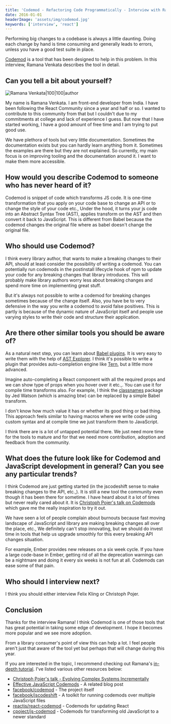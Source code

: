 ```yaml
---
title: 'Codemod - Refactoring Code Programmatically - Interview with Ramana Venkata'
date: 2016-01-01
headerImage: 'assets/img/codemod.jpg'
keywords: ['interview', 'react']
---
```


Performing big changes to a codebase is always a little daunting. Doing each change by hand is time consuming and generally leads to errors, unless you have a good test suite in place.

[Codemod](https://github.com/facebook/codemod) is a tool that has been designed to help in this problem. In this interview, Ramana Venkata describes the tool in detail.

## Can you tell a bit about yourself?

![Ramana Venkata|100|100|author](https://www.gravatar.com/avatar/641693d5a45d1cd8b698aa96cebb3178?s=200)

My name is Ramana Venkata. I am front-end developer from India. I have been following the React Community since a year and half or so. I wanted to contribute to this community from that but I couldn't due to my commitments at college and lack of experience I guess. But now that I have started working, I have a good amount of free time and I am trying to put good use.

We have plethora of tools but very little documentation. Sometimes the documentation exists but you can hardly learn anything from it. Sometimes the examples are there but they are not explained. So currently, my main focus is on improving tooling and the documentation around it. I want to make them more accessible.

## How would you describe Codemod to someone who has never heard of it?

Codemod is snippet of code which transforms JS code. It is one-time transformation that you apply on your code base to change an API or to change the style of your code etc., Under the hood, it turns your js code into an Abstract Syntax Tree (AST), applies transform on the AST and then convert it back to JavaScript. This is different from Babel because the codemod changes the original file where as babel doesn't change the original file.

## Who should use Codemod?

I think every library author, that wants to make a breaking changes to their API, should at least consider the possibility of writing a codemod. You can potentially run codemods in the postinstall lifecycle hook of npm to update your code for any breaking changes that library introduces. This will probably make library authors worry less about breaking changes and spend more time on implementing great stuff.

But it's always not possible to write a codemod for breaking changes sometimes because of the change itself. Also, you have be to very defensive in the way you write a codemod to avoid false positives. This is partly is because of the dynamic nature of JavaScript itself and people use varying styles to write their code and structure their application.

## Are there other similar tools you should be aware of?

As a natural next step, you can learn about [Babel plugins](https://babeljs.io/docs/plugins/). It is very easy to write them with the help of [AST Explorer](https://astexplorer.net/). I think it's possible to write a plugin that provides auto-completion engine like [Tern](http://ternjs.net/), but a little more advanced.

Imagine auto-completing a React component with all the required props and we can show type of props when you hover over it etc.,. You can use it for compile time transforms also. For example, I think the [classnames](https://www.npmjs.com/package/classnames) package by Jed Watson (which is amazing btw) can be replaced by a simple Babel transform.

I don't know how much value it has or whether its good thing or bad thing. This approach feels similar to having macros where we write code using custom syntax and at compile time we just transform them to JavaScript.

I think there are is a lot of untapped potential there. We just need more time for the tools to mature and for that we need more contribution, adoption and feedback from the community.

## What does the future look like for Codemod and JavaScript development in general? Can you see any particular trends?

I think Codemod are just getting started (in the jscodeshift sense to make breaking changes to the API, etc.,). It is still a new tool the community even though it has been there for sometime. I have heard about it a lot of times but never really cared about it. It is [Christoph Pojer's talk on Codemods](https://www.youtube.com/watch?v=d0pOgY8__JM) which gave me the really inspiration to try it out.

We have seen a lot of people complain about burnouts because fast moving landscape of JavaScript and library are making breaking changes all over the place, etc., We definitely can't stop innovating, but we should do invest time in tools that help us upgrade smoothly for this every breaking API changes situation.

For example, Ember provides new releases on a six week cycle. If you have a large code-base in Ember, getting rid of all the deprecation warnings can be a nightmare and doing it every six weeks is not fun at all. Codemods can ease some of that pain.

## Who should I interview next?

I think you should either interview Felix Kling or Christoph Pojer.

## Conclusion

Thanks for the interview Ramana! I think Codemod is one of those tools that has great potential in taking some edge of development. I hope it becomes more popular and we see more adoption.

From a library consumer's point of view this can help a lot. I feel people aren't just that aware of the tool yet but perhaps that will change during this year.

If you are interested in the topic, I recommend checking out Ramana's [in-depth tutorial](https://vramana.github.io/blog/2015/12/21/codemod-tutorial/). I've listed various other resources below:

* [Christoph Pojer's talk - Evolving Complex Systems Incrementally](https://www.youtube.com/watch?v=d0pOgY8__JM)
* [Effective JavaScript Codemods](https://medium.com/@cpojer/effective-javascript-codemods-5a6686bb46fb) - A related blog post
* [facebook/codemod](https://github.com/facebook/codemod) - The project itself
* [facebook/jscodeshift](https://github.com/facebook/jscodeshift) - A toolkit for running codemods over multiple JavaScript files
* [reactjs/react-codemod](https://github.com/reactjs/react-codemod) - Codemods for updating React
* [cpoject/js-codemod](https://github.com/cpojer/js-codemod) - Codemods for transforming old JavaScript to a newer standard
